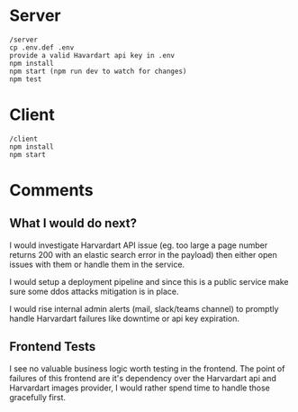 # Server

```
/server
cp .env.def .env
provide a valid Havardart api key in .env
npm install
npm start (npm run dev to watch for changes)
npm test
```

# Client

```
/client
npm install
npm start
```

# Comments

## What I would do next?
I would investigate Harvardart API issue (eg. too large a page number returns 200 with an elastic search error in the payload) then either open issues with them or handle them in the service.

I would setup a deployment pipeline and since this is a public service make sure some ddos attacks mitigation is in place.

I would rise internal admin alerts (mail, slack/teams channel) to promptly handle Harvardart failures like downtime or api key expiration.

## Frontend Tests

I see no valuable business logic worth testing in the frontend. The point of failures of this frontend are it's dependency over the Harvardart api and Harvardart images provider, I would rather spend time to handle those gracefully first.
